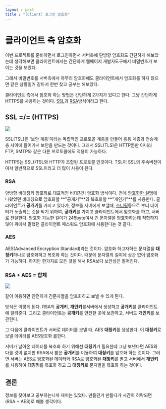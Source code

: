 ```yaml
---
layout : post
title : "[Client] 로그인 암호화"
---
```


# 클라이언트 측 암호화

이번 프로젝트를 준비하면서 로그인하면서 서버측에 단방향 암호화도 간단하게 해보았는데
생각해보면 클라이언트에서는 간단하게 웹페이지 개발자도구에서 비밀번호가 보이는 것을 보았다.

그래서 비밀번호를 서버측에서 아무리 암호화해도 클라이언트에서 암호화를 하지 않으면 같은
상황일거 같아서 한번 찾고 공부는 해보았다.

클라이언트 측에서 암호화 하는 방법은 간단하게 2가지가 있다고 한다.
그냥 간단하게 HTTPS를 사용하는 것이다.
[SSL](https://namu.wiki/w/TLS?from=SSL)과 [RSA](https://ko.wikipedia.org/wiki/RSA_%EC%95%94%ED%98%B8)방식이라고 한다.

## SSL =/= (HTTPS)

<img src="https://user-images.githubusercontent.com/92348108/146661194-1f45ee37-0a9a-4021-9c75-7d713ba8fa97.PNG" />

SSL(TSL)은 '보안 계층'이라는 독립적인 프로토콜 계층을 만들어 응용 계층과 전송계층 사이에 들어가서 보안을 만드는 것이다. 그래서 SSL(TLS)은 HTTP뿐만 아니라 FTP, SMTP와 같은 다른 프로토콜에도 적용이 가능하다.

HTTPS는 SSL()TSL와 HTTP가 조합된 프로토콜 인것이다. TSL이 SSL의 후속버전이여서 일반적으로 SSL이라고 더 많이 사용이 된다.

### RSA

양방향 비대칭키 암호화로 대표적인 비대칭키 암호화 방식이다.
전에 [암호화한 설명](https://jeongmooon.github.io/nodeH/)에 나왔었던 비대칭으로 암호화할 **"공개키"**와 복호화할 **"개인키"**를 사용한다.
클라이언트가 **공개키**를 가지고 있다가, 정보를 서버에게 보낼때, [스니핑](http://wiki.hash.kr/index.php/%EC%8A%A4%EB%8B%88%ED%95%91)등으로 부터 데이터가 노출되는 것을 막기 위하여, **공개키**를 가지고 클라이언트에서 암호화를 하고, 서버로 전달한다.
암호화 가능한 길이가 245byte여서 긴 문자열을 암호화하는데 적합하지 않아 위에서
말했던 클라이언트 패스워드 암호화에 사용한다는 것 같다.


### AES

AES(Advanced Encryption Standard)라는 것이다.
암호화 하고자하는 문자열을 **대칭키**하나로 암호화하고 복호화 하는 것이다.
때문에 문자열의 길이에 상관 없이 암호화가 가능하다.
하지만 한가지로 모든 것을 해서 RSA보다 보안성은 떨어진다.


### RSA + AES = 합체

<img src="https://user-images.githubusercontent.com/92348108/146661305-b5e69cda-c31b-46c6-9323-e87eaed9de09.png" >

같이 이용하면 안전하게 긴문자열을 암호화하고 보낼 수 있게 된다.

방식은 이렇게 된다.
RSA의 **공개키**, **개인키**를서버에서 생성하고 **공개키**를 클라이언트에
알려준다. 그리고 클라이언트는 **공개키**를 안전한 곳에 보관하고, 서버도 **개인키**를 보관한다.

그 다음에 클라이언트가 서버로 데이터를 보낼 때, AES **대칭키**를 생성한다.
이 **대칭키**로 보낼 데이터를 AES암호화 를한다.

서버가 날아온 데이터를 복호화 하기 위해선 **대칭키**가 필요한데 그냥 보낸다면 AES와 다를 것이 없지만 RSA에서 받은 **공개키**를 이용하여 **대칭키**를 암호화
하는 것이다. 그러면 서버는 AES로 암호화된 데이터와 RSA로 암호화된 **대칭키**를 받고 서버에서 **개인키**를 사용하여 **대칭키**를 복호화 하고 그 **대칭키**로 문자열을 복호화 하는 것이다.


## 결론

정보를 찾아보고 공부하는니까 재미는 있었다. 만들던거 만들다가 시간이 허락되면 (RSA + AES)로 해볼 생각이다. 

